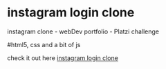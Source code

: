 # instagram login clone
instagram clone - webDev portfolio - Platzi challenge

#html5, css and a bit of js

check it out here
[instagram login clone](https://mickyrendon.github.io/instagram-clone/)
